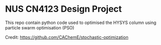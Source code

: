 <h1>NUS CN4123 Design Project</h1>

This repo contain python code used to optimised the HYSYS column using particle swarm optimisation (PSO) 

Credit: https://github.com/CAChemE/stochastic-optimization